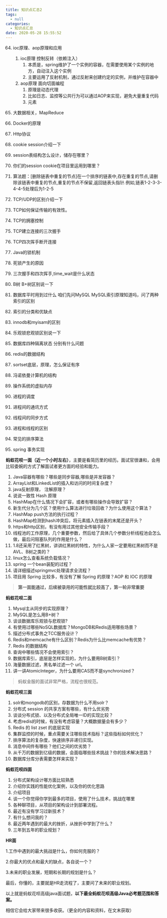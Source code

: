 ```yaml
---
title: 知识点汇总2
tags:
  - null
categories:
  - 知识点汇总
date: 2020-05-28 15:55:52
---
```


64. ioc原理、aop原理和应用
    
    1. ioc原理 控制反转（依赖注入）
       1. 本质是，spring维护了一个实例的容器，在需要使用某个实例的地方，自动注入这个实例
       2. 主要运用了反射机制，通过反射来创建约定的实例，并维护在容器中
    2. aop原理 面向切面编程
       1. 原理是动态代理
       2. 比如日志、监控等公共行为可以通过AOP来实现，避免大量重复代码
       3. 元素

65. 大数据相关，MapReduce

66. Docker的原理

67. Http协议

68. cookie session介绍一下

69. session表结构怎么设计，储存在哪里？

70. 你们的session cookie在项目里运用到哪里？

71. 算法题：[删除链表中重复的节点]在一个排序的链表中,存在重复的节点,请删除该链表中重复的节点,重复的节点不保留,返回链表头指针.例如,链表1-2-3-3-4-4-5处理后为1-2-5

72. TCP/UDP的区别介绍一下

73. TCP如何保证传输的有效性。

74. TCP的拥塞控制

75. TCP建立连接的三次握手

76. TCP四次挥手断开连接

77. Java的锁机制

78. 死锁产生的原因

79. 三次握手和四次挥手,time_wait是什么状态

80. B树 B+树区别说一下

81. 数据库平时用到过什么 咱们先问MySQL MySQL索引原理知道吗，问了两种索引的区别

82. 索引的分类和优缺点

83. innodb和myisam的区别

84. 乐观锁悲观锁区别说一下

85. 数据库四种隔离状态 分别有什么问题

86. redis的数据结构

87. sortset底层，原理，怎么保证有序

88. 冯诺依曼计算机的结构

89. 操作系统的虚拟内存

90. 进程的调度

91. 进程间的通讯方式

92. 线程间的同步方式

93. 进程和线程的区别

94. 常见的排序算法

95. spring 事务实现

**蚂蚁花呗一面（近一个小时左右）**，主要是看简历里的经历。面试官很谦和，会用比较委婉的方式了解面试者更方面的经验和能力。

1. Java容器有哪些？哪些是同步容器,哪些是并发容器？
2. ArrayList和LinkedList的插入和访问的时间复杂度？
3. java反射原理， 注解原理？
4. 说说一致性 Hash 原理
5. HashMap在什么情况下会扩容，或者有哪些操作会导致扩容？
6. 新生代分为几个区？使用什么算法进行垃圾回收？为什么使用这个算法？
7. HashMap push方法的执行过程？
8. HashMap检测到hash冲突后，将元素插入在链表的末尾还是开头？
9. https和http区别，有没有用过其他安全传输手段？
10. 线程池的工作原理，几个重要参数，然后给了具体几个参数分析线程池会怎么做，最后问阻塞队列的作用是什么？
11. 1.8还采用了红黑树，讲讲红黑树的特性，为什么人家一定要用红黑树而不是AVL、B树之类的？
12. linux怎么查看系统负载情况？
13. spring 一个bean装配的过程？
14. 请详细描述springmvc处理请求全流程？
15. 项目用 Spring 比较多，有没有了解 Spring 的原理？AOP 和 IOC 的原理

> **第一面能通过，后续被录用的可能性就比较高了，第一轮非常重要**

**蚂蚁花呗二面**

1. Mysql主从同步的实现原理？
2. MySQL是怎么用B+树？
3. 谈谈数据库乐观锁与悲观锁?
4. 有使用过哪些NoSQL数据库？MongoDB和Redis适用哪些场景？
5. 描述分布式事务之TCC服务设计？
6. Redis和memcache有什么区别？Redis为什么比memcache有优势？
7. Redis 的数据结构
8. 查询中哪些情况不会使用索引？
9. 数据库索引，底层是怎样实现的，为什么要用B树索引？
10. 海量数据过滤，黑名单过滤一个 url。
11. 讲一讲AtomicInteger，为什么要用CAS而不是synchronized？

> 蚂蚁金服的面试非常严格，流程也很规范。

**蚂蚁花呗三面**

1. solr和mongodb的区别，存数据为什么不用solr？
2. 分布式 session 的共享方案有哪些，有什么优劣势
3. 谈谈分布式锁、以及分布式全局唯一ID的实现比较？
4. 考虑redis的时候，有没有考虑容量？大概数据量会有多少？
5. Redis 的 list zset 的底层实现
6. 集群监控的时候，重点需要关注哪些技术指标？这些指标如何优化？
7. 排序算法的复杂度，快速排序非递归实现。
8. 消息中间件有哪些？他们之间的优劣势？
9. 从千万的数据到亿级的数据，会面临哪些技术挑战？你的技术解决思路？
10. 数据库分库分表需要怎样来实现？

**蚂蚁花呗四面**

1. 分布式架构设计哪方面比较熟悉
2. 介绍你实践的性能优化案例，以及你的优化思路
3. 介绍项目
4. 谈一个你觉得你学到最多的项目，使用了什么技术，挑战在哪里
5. 各种聊项目，从项目的架构设计到部署流程。
6. 最近有没有学习过新技术？
7. 有什么想问我的？
8. 最近两年遇到的最大的挫折，从挫折中学到了什么？
9. 三年到五年的职业规划？

**HR面**

1.工作中遇到的最大挑战是什么，你如何克服的？

2.你最大的优点和最大的缺点，各自说一个？

3.未来的职业发展，短期和长期的规划是什么？

最后，你懂的，主要就是HR走流程了，主要问了未来的职业规划。

以上就是蚂蚁花呗高级java面试题，**以下最全蚂蚁花呗高级Java必考题范围和答案。**

相信它会给大家带来很多收获。（更全的内容和资料，在文末获取）